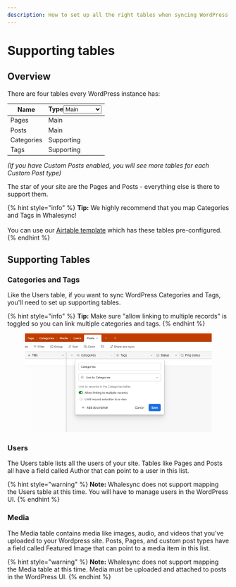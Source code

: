 ```yaml
---
description: How to set up all the right tables when syncing WordPress
---
```


# Supporting tables

## Overview

There are four tables every WordPress instance has:

<table><thead><tr><th>Name</th><th>Type<select><option value="2cf6fc5309b64ecd8815745df5fcdaaa" label="Main" color="blue"></option><option value="9b401e0fa5c04bda85fd3486ce2cb75c" label="Supporting" color="blue"></option></select></th></tr></thead><tbody><tr><td>Pages</td><td><span data-option="2cf6fc5309b64ecd8815745df5fcdaaa">Main</span></td></tr><tr><td>Posts</td><td><span data-option="2cf6fc5309b64ecd8815745df5fcdaaa">Main</span></td></tr><tr><td>Categories</td><td><span data-option="9b401e0fa5c04bda85fd3486ce2cb75c">Supporting</span></td></tr><tr><td>Tags</td><td><span data-option="9b401e0fa5c04bda85fd3486ce2cb75c">Supporting</span></td></tr></tbody></table>



_(If you have Custom Posts enabled, you will see more tables for each Custom Post type)_

The star of your site are the Pages and Posts - everything else is there to support them.

{% hint style="info" %}
**Tip:** We highly recommend that you map Categories and Tags in Whalesync!\
\
You can use our [Airtable template](https://www.whalesync.com/template-packs/wordpress-blog-3) which has these tables pre-configured.
{% endhint %}

## Supporting Tables

### Categories and Tags

Like the Users table, if you want to sync WordPress Categories and Tags, you'll need to set up supporting tables.

{% hint style="info" %}
**Tip:** Make sure "allow linking to multiple records" is toggled so you can link multiple categories and tags.
{% endhint %}

<figure><img src="../../.gitbook/assets/Screenshot 2023-05-26 at 11.43.53 AM.png" alt=""><figcaption></figcaption></figure>

### Users

The Users table lists all the users of your site. Tables like Pages and Posts all have a field called Author that can point to a user in this list.&#x20;

{% hint style="warning" %}
**Note:** Whalesync does not support mapping the Users table at this time. You will have to manage users in the WordPress UI.
{% endhint %}

### Media

The Media table contains media like images, audio, and videos that you've uploaded to your Wordpress site. Posts, Pages, and custom post types have a field called Featured Image that can point to a media item in this list.

{% hint style="warning" %}
**Note:** Whalesync does not support mapping the Media table at this time. Media must be uploaded and attached to posts in the WordPress UI.
{% endhint %}

